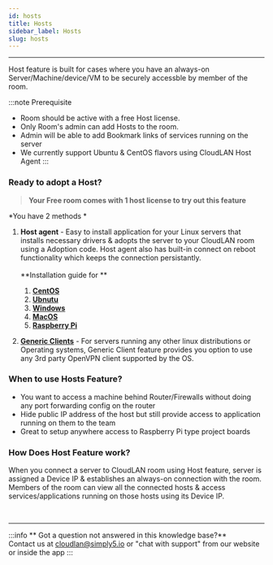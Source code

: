 ```yaml
---
id: hosts
title: Hosts
sidebar_label: Hosts
slug: hosts
---
```


---

Host feature is built for cases where you have an always-on Server/Machine/device/VM to be securely accessble by member of the room.<br /> 


:::note Prerequisite
- Room should be active with a free Host license.
- Only Room's admin can add Hosts to the room.
- Admin will be able to add Bookmark links of services running on the server 
- We currently support Ubuntu & CentOS flavors using CloudLAN Host Agent
:::

### **Ready to adopt a Host?**

 > **Your Free room comes with 1 host license to try out this feature**

*You have 2 methods *

1. **Host agent** - Easy to install application for your Linux servers that installs necessary drivers & adopts the server to your CloudLAN room using a Adoption code. Host agent also has built-in connect on reboot functionality which keeps the connection persistantly. <br /><br />
**Installation guide for **
   1.  [**CentOS**](../installation_guide/cloudlan_hosts/hosts_agent_centos.md)
   2.  [**Ubnutu**](../installation_guide/cloudlan_hosts/hosts_agent_ubuntu.md)
   3.  [**Windows**](../installation_guide/cloudlan_hosts/host_agent_windows.md)
   4.  [**MacOS**](../installation_guide/cloudlan_hosts/host_agent_macos.md)
   5.  [**Raspberry Pi**](../installation_guide/cloudlan_hosts/host_agent_raspbian.md)

2. [**Generic Clients**](./generic_client.md) - For servers running any other linux distributions or Operating systems, Generic Client feature provides you option to use any 3rd party OpenVPN client supported by the OS.

### When to use Hosts Feature?

- You want to access a machine behind Router/Firewalls without doing any port forwarding config on the router
- Hide public IP address of the host but still provide access to application running on them to the team
- Great to setup anywhere access to Raspberry Pi type project boards

### How Does Host Feature work?
When you connect a server to CloudLAN room using Host feature, server is assigned a Device IP & establishes an always-on connection with the room. Members of the room can view all the connected hosts & access services/applications running on those hosts using its Device IP. 

   
<br />

---

:::info
 ** Got a question not answered in this knowledge base?** <br />
 Contact us at [cloudlan@simply5.io](mailto:cloudlan@simply5.io) or "chat with support" from our website or inside the app
:::
